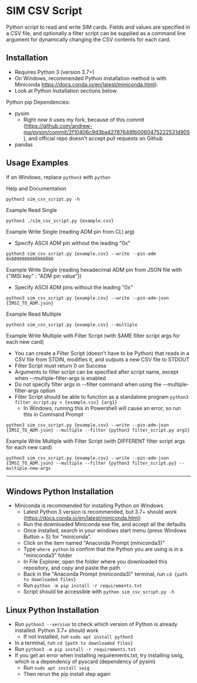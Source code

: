 # SIM CSV Script
Python script to read and write SIM cards.
Fields and values are specified in a CSV file, and optionally a filter script can be supplied as a command line argument for dynamically changing the CSV contents for each card.

## Installation
* Requires Python 3 (version 3.7+)
* On Windows, recommended Python installation method is with Miniconda https://docs.conda.io/en/latest/miniconda.html).
* Look at Python Installation sections below.

Python pip Dependencies:
* pysim
    * Right now it uses my fork, because of this commit (https://github.com/andrew-ma/pysim/commit/2f10406c9d3ba42787648fb0060475222531d905), and official repo doesn't accept pull requests on Github
* pandas


## Usage Examples
   If on Windows, replace `python3` with `python`

Help and Documentation
```
python3 sim_csv_script.py -h
```

Example Read Single
```
python3 ./sim_csv_script.py {example.csv}
```

Example Write Single (reading ADM pin from CLI arg)
* Specify ASCII ADM pin without the leading "0x"
```
python3 sim_csv_script.py {example.csv} --write --pin-adm 0x8888888888888888
```

Example Write Single (reading hexadecimal ADM pin from JSON file with {"IMSI key" : "ADM pin value"})
* Specify ASCII ADM pins without the leading "0x"
```
python3 sim_csv_script.py {example.csv} --write --pin-adm-json {IMSI_TO_ADM.json}
```

Example Read Multiple
```
python3 sim_csv_script.py {example.csv} --multiple
```

Example Write Multiple with Filter Script (with SAME filter script args for each new card)
* You can create a Filter Script (doesn't have to be Python) that reads in a CSV file from STDIN, modifies it, and outputs a new CSV file to STDOUT
* Filter Script must return 0 on Success
* Arguments to filter script can be specified after script name, except when --multiple-filter-args is enabled
* Do not specify filter args in --filter command when using the --multiple-filter-args option
* Filter Script should be able to function as a standalone program `python3 filter_script.py < {example.csv} {arg1}`
   * In Windows, running this in Powershell will cause an error, so run this in Command Prompt
```
python3 sim_csv_script.py {example.csv} --write --pin-adm-json {IMSI_TO_ADM.json} --multiple --filter {python3 filter_script.py arg1}
```

Example Write Multiple with Filter Script (with DIFFERENT filter script args for each new card)
```
python3 sim_csv_script.py {example.csv} --write --pin-adm-json {IMSI_TO_ADM.json} --multiple --filter {python3 filter_script.py} --multiple-new-args
```

---

## Windows Python Installation
* Miniconda is recommended for installing Python on Windows
   * Latest Python 3 version is recommended, but 3.7+ should work (https://docs.conda.io/en/latest/miniconda.html)
   * Run the downloaded Miniconda exe file, and accept all the defaults
   * Once installed, search in your windows start menu (press Windows Button + S) for "miniconda".
   * Click on the item named "Anaconda Prompt (miniconda3)"
   * Type `where python` to confirm that the Python you are using is in a "miniconda3" folder
   * In File Explorer, open the folder where you downloaded this repository, and copy and paste the path
   * Back in the "Anaconda Prompt (miniconda3)" terminal, run `cd {path to downloaded files}`
   * Run `python -m pip install -r requirements.txt`
   * Script should be accessible with `python sim_csv_script.py -h`

## Linux Python Installation
* Run `python3 --version` to check which version of Python is already installed.  Python 3.7+ should work
   * If not installed, run `sudo apt install python3`
* In a terminal, run `cd {path to downloaded files}`
* Run `python3 -m pip install -r requirements.txt`
* If you get an error when installing requirements.txt, try installing swig, which is a dependency of pyscard (dependency of pysim)
   * Run `sudo apt install swig`
   * Then rerun the pip install step again
